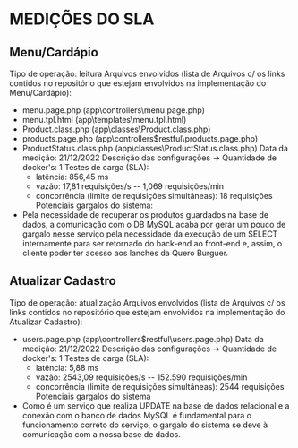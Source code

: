 # MEDIÇÕES DO SLA
## Menu/Cardápio
Tipo de operação: leitura
Arquivos envolvidos (lista de Arquivos c/ os links contidos no repositório que estejam envolvidos na implementação do Menu/Cardápio):
- menu.page.php (app\controllers\menu.page.php)
- menu.tpl.html (app\templates\menu.tpl.html)
- Product.class.php (app\classes\Product.class.php)
- products.page.php (app\controllers\$restful\products.page.php)
- ProductStatus.class.php (app\classes\ProductStatus.class.php)
Data da medição: 21/12/2022
Descrição das configurações -> Quantidade de docker's: 1
Testes de carga (SLA):
    - latência: 856,45 ms
    - vazão: 17,81 requisições/s -- 1,069 requisições/min
    - concorrência (limite de requisições simultâneas): 18 requisições
Potenciais gargalos do sistema:
- Pela necessidade de recuperar os produtos guardados na base de dados, a comunicação com o DB MySQL acaba por gerar um pouco de gargalo nesse serviço pela necessidade da execução de um SELECT internamente para ser retornado do back-end ao front-end e, assim, o cliente poder ter acesso aos lanches da Quero Burguer.

## Atualizar Cadastro
Tipo de operação: atualização
Arquivos envolvidos (lista de Arquivos c/ os links contidos no repositório que estejam envolvidos na implementação do Atualizar Cadastro):
- users.page.php (app\controllers\$restful\users.page.php)
Data da medição: 21/12/2022
Descrição das configurações -> Quantidade de docker's: 1
Testes de carga (SLA):
    - latência: 5,88 ms
    - vazão: 2543,09 requisições/s -- 152.590 requisições/min
    - concorrência (limite de requisições simultâneas): 2544 requisições
Potenciais gargalos do sistema
- Como é um serviço que realiza UPDATE na base de dados relacional e a conexão com o banco de dados MySQL é fundamental para o funcionamento correto do serviço, o gargalo do sistema se deve à comunicação com a nossa base de dados.